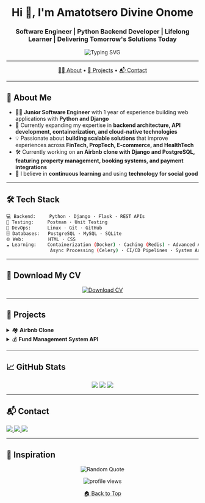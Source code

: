 <!-- GitHub Profile README Template with Navigation & Enhancements -->

<h1 align="center" id="hi-im-amatotsero-divine-onome">Hi 👋, I'm Amatotsero Divine Onome</h1>
<h3 align="center">Software Engineer | Python Backend Developer | Lifelong Learner | Delivering Tomorrow's Solutions Today</h3>

<p align="center">
  <img src="https://readme-typing-svg.herokuapp.com?lines=Backend+Software+Engineer;ALX+ProDev_BE+Learner;Lover+of+Clean+Code+%26+Tech+for+the+BEST;Continuous+Growth+Mindset&center=true&width=500&height=50" alt="Typing SVG">
</p>

---

<p align="center">
  <a href="#about-me">👨‍💻 About</a> • <a href="#projects">🚀 Projects</a> • <a href="#contact">📬 Contact</a>
</p>

---


## 🌱 About Me
<a id="about-me"></a>

- 👨‍💻 **Junior Software Engineer** with 1 year of experience building web applications with **Python and Django**
- 🔭 Currently expanding my expertise in **backend architecture, API development, containerization, and cloud-native technologies**
- 💡 Passionate about **building scalable solutions** that improve experiences across **FinTech, PropTech, E-commerce, and HealthTech**
- 🛠️ Currently working on **an Airbnb clone with Django and PostgreSQL, featuring property management, booking systems, and payment integrations**
- 🔁 I believe in **continuous learning** and using **technology for social good**
  
---

## 🛠️ Tech Stack

```bash
💻 Backend:     Python · Django · Flask · REST APIs
🧪 Testing:     Postman · Unit Testing
🔗 DevOps:      Linux · Git · GitHub  
🗄️ Databases:   PostgreSQL · MySQL · SQLite
🌐 Web:         HTML · CSS
☁️ Learning:    Containerization (Docker) · Caching (Redis) · Advanced APIs (GraphQL) · 
                Async Processing (Celery) · CI/CD Pipelines · System Architecture · Cloud (AWS)
```

---

## 📄 Download My CV

<p align="center">
  <a href="https://drive.google.com/file/d/1s16sDqmMWmlroIFXTrubq9EcR_LJeqVK/view?usp=sharing" target="_blank">
    <img src="https://img.shields.io/badge/Download-CV-blue?style=for-the-badge&logo=googledrive&logoColor=white" alt="Download CV">
  </a>
</p>

---

## 🚀 Projects
<a id="projects"></a>

<details>
<summary>🏘️ <strong>Airbnb Clone</strong></summary>

> A full-featured property rental web app (in progress) with booking, authentication, and payment systems

- 🔗 [Repo](https://github.com/Engr-Tosh/airbnb-clone-project)
- ⚙️ Django · PostgreSQL · Docker · Redis · Celery · GitHub Actions · REST APIs · HTML/CSS

</details>

<details>
<summary>💰 <strong>Fund Management System API</strong></summary>

> An API system for managing user funds, transactions, and balances with proper authentication and role control

- 🔗 [Repo](https://github.com/Engr-Tosh/Fund_management_project)
- ⚙️ Django · Django REST Framework · MySQL · Token Authentication

</details>

---

## 📈 GitHub Stats

<p align="center">
  <img src="https://github-readme-stats.vercel.app/api?username=Engr-Tosh&show_icons=true&theme=radical" />
  <img src="https://github-readme-streak-stats.herokuapp.com/?user=Engr-Tosh&theme=radical" />
  <img src="https://github-readme-stats.vercel.app/api/top-langs/?username=Engr-Tosh&layout=compact&theme=radical&hide=html,css" />
</p>

---

## 📬 Contact
<a id="contact"></a>

<p align="left">
  <a href="https://www.linkedin.com/in/divineamatotsero" target="_blank">
    <img src="https://img.shields.io/badge/-LinkedIn-blue?style=for-the-badge&logo=linkedin&logoColor=white">
  </a>
  <a href="mailto:divineamatotsero@gmail.com" target="_blank">
    <img src="https://img.shields.io/badge/-Gmail-D14836?style=for-the-badge&logo=gmail&logoColor=white">
  </a>
  <a href="https://x.com/amatosh_" target="_blank">
    <img src="https://img.shields.io/badge/-Twitter-1DA1F2?style=for-the-badge&logo=twitter&logoColor=white">
  </a>
</p>

---

## 🧠 Inspiration

<p align="center">
  <img src="https://quotes-github-readme.vercel.app/api?type=horizontal&theme=tokyonight" alt="Random Quote" />
</p>

<p align="center">
  <img src="https://komarev.com/ghpvc/?username=Engr-Tosh&label=Visitors&color=blue&style=flat" alt="profile views" />
</p>

<p align="center">
  <a href="#hi-im-amatotsero-divine-onome">🏠 Back to Top</a>
</p>
